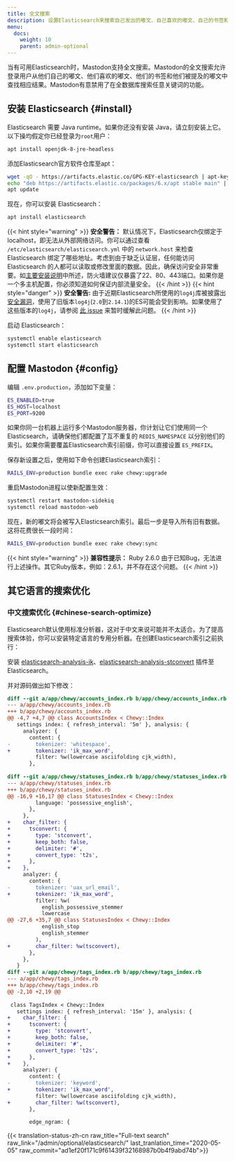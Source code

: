 ```yaml
---
title: 全文搜索
description: 设置Elasticsearch来搜索自己发出的嘟文、自己喜欢的嘟文、自己的书签和自己被提及的嘟文。
menu:
  docs:
    weight: 10
    parent: admin-optional
---
```


当有可用Elasticsearch时，Mastodon支持全文搜索。Mastodon的全文搜索允许登录用户从他们自己的嘟文、他们喜欢的嘟文、他们的书签和他们被提及的嘟文中查找相应结果。Mastodon有意禁用了在全数据库搜索任意关键词的功能。

## 安装 Elasticsearch {#install}

Elasticsearch 需要 Java runtime。如果你还没有安装 Java，请立刻安装上它。以下操均假定你已经登录为`root`用户：

```bash
apt install openjdk-8-jre-headless
```

添加Elasticsearch官方软件仓库至apt：

```bash
wget -qO - https://artifacts.elastic.co/GPG-KEY-elasticsearch | apt-key add -
echo "deb https://artifacts.elastic.co/packages/6.x/apt stable main" | tee -a /etc/apt/sources.list.d/elastic-6.x.list
apt update
```

现在，你可以安装 Elasticsearch：

```bash
apt install elasticsearch
```

{{< hint style="warning" >}}
**安全警告：** 默认情况下，Elasticsearch仅绑定于localhost，即无法从外部网络访问。你可以通过查看 `/etc/elasticsearch/elasticsearch.yml` 中的 `network.host` 来检查 Elasticsearch 绑定了哪些地址。考虑到由于缺乏认证层，任何能访问 Elasticsearch 的人都可以读取或修改里面的数据。因此，确保访问安全非常重要。如[主要安装说明](../../prerequisites/#install-a-firewall-and-only-whitelist-ssh-http-and-https-ports)中所述，防火墙建议仅暴露了22、80、443端口。如果你是一个多主机配置，你必须知道如何保证内部流量安全。
{{< /hint >}}
{{< hint style="danger" >}}
**安全警告:** 由于近期Elasticsearch所使用的`log4j`库被披露出[安全漏洞](https://cve.mitre.org/cgi-bin/cvename.cgi?name=CVE-2021-44228)，使用了旧版本`log4j`(`2.0`到`2.14.1`)的ES可能会受到影响。如果使用了这些版本的`log4j`，请参阅 [此 issue](https://github.com/elastic/elasticsearch/issues/81618#issuecomment-991000240) 来暂时缓解此问题。
{{< /hint >}}

启动 Elasticsearch：

```bash
systemctl enable elasticsearch
systemctl start elasticsearch
```

## 配置 Mastodon {#config}

编辑 `.env.production`，添加如下变量：

```bash
ES_ENABLED=true
ES_HOST=localhost
ES_PORT=9200
```

如果你同一台机器上运行多个Mastodon服务器，你计划让它们使用同一个Elasticsearch，请确保他们都配置了互不重复的 `REDIS_NAMESPACE` 以分别他们的索引。如果你需要覆盖Elasticsearch索引前缀，你可以直接设置 `ES_PREFIX`。


保存新设置之后，使用如下命令创建Elasticsearch索引：

```bash
RAILS_ENV=production bundle exec rake chewy:upgrade
```

重启Mastodon进程以使新配置生效：

```bash
systemctl restart mastodon-sidekiq
systemctl reload mastodon-web
```

现在，新的嘟文将会被写入Elasticsearch索引。最后一步是导入所有旧有数据。这将花费很长一段时间：

```bash
RAILS_ENV=production bundle exec rake chewy:sync
```

{{< hint style="warning" >}}
**兼容性提示：** Ruby 2.6.0 由于已知Bug，无法进行上述操作。其它Ruby版本，例如：2.6.1，并不存在这个问题。
{{< /hint >}}

## 其它语言的搜索优化

### 中文搜索优化 {#chinese-search-optimize}

Elasticsearch默认使用标准分析器，这对于中文来说可能并不太适合。为了提高搜索体验，你可以安装特定语言的专用分析器。在创建Elasticsearch索引之前执行：


安装 [elasticsearch-analysis-ik](https://github.com/medcl/elasticsearch-analysis-ik)、[elasticsearch-analysis-stconvert](https://github.com/medcl/elasticsearch-analysis-stconvert) 插件至 Elasticsearch。

并对源码做出如下修改：

```diff
diff --git a/app/chewy/accounts_index.rb b/app/chewy/accounts_index.rb
--- a/app/chewy/accounts_index.rb
+++ b/app/chewy/accounts_index.rb
@@ -4,7 +4,7 @@ class AccountsIndex < Chewy::Index
   settings index: { refresh_interval: '5m' }, analysis: {
     analyzer: {
       content: {
-        tokenizer: 'whitespace',
+        tokenizer: 'ik_max_word',
         filter: %w(lowercase asciifolding cjk_width),
       },
 
diff --git a/app/chewy/statuses_index.rb b/app/chewy/statuses_index.rb
--- a/app/chewy/statuses_index.rb
+++ b/app/chewy/statuses_index.rb
@@ -16,9 +16,17 @@ class StatusesIndex < Chewy::Index
         language: 'possessive_english',
       },
     },
+    char_filter: {
+      tsconvert: {
+        type: 'stconvert',
+        keep_both: false,
+        delimiter: '#',
+        convert_type: 't2s',
+      },
+    },
     analyzer: {
       content: {
-        tokenizer: 'uax_url_email',
+        tokenizer: 'ik_max_word',
         filter: %w(
           english_possessive_stemmer
           lowercase
@@ -27,6 +35,7 @@ class StatusesIndex < Chewy::Index
           english_stop
           english_stemmer
         ),
+        char_filter: %w(tsconvert),
       },
     },
   }
diff --git a/app/chewy/tags_index.rb b/app/chewy/tags_index.rb
--- a/app/chewy/tags_index.rb
+++ b/app/chewy/tags_index.rb
@@ -2,10 +2,19 @@
 
 class TagsIndex < Chewy::Index
   settings index: { refresh_interval: '15m' }, analysis: {
+    char_filter: {
+      tsconvert: {
+        type: 'stconvert',
+        keep_both: false,
+        delimiter: '#',
+        convert_type: 't2s',
+      },
+    },
     analyzer: {
       content: {
-        tokenizer: 'keyword',
+        tokenizer: 'ik_max_word',
         filter: %w(lowercase asciifolding cjk_width),
+        char_filter: %w(tsconvert),
       },
 
       edge_ngram: {
```

{{< translation-status-zh-cn raw_title="Full-text search" raw_link="/admin/optional/elasticsearch/" last_tranlation_time="2020-05-05" raw_commit="ad1ef20f171c9f61439f32168987b0b4f9abd74b">}}
